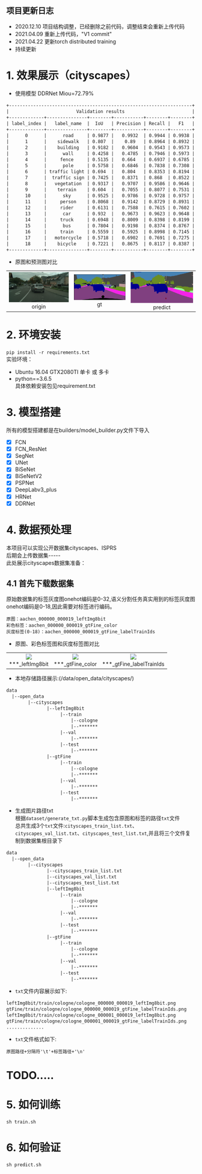 ## 项目更新日志

- 2020.12.10 项目结构调整，已经删除之前代码，调整结束会重新上传代码
- 2021.04.09 重新上传代码，"V1 commit"
- 2021.04.22 更新torch distributed training
- 持续更新

# 1. 效果展示（cityscapes）
- 使用模型 DDRNet Miou=72.79%
```
+--------------------------------------------------------------------+
|                         Validation results                         |
+-------------+---------------+--------+-----------+--------+--------+
| label_index |   label_name  |  IoU   | Precision | Recall |   F1   |
+-------------+---------------+--------+-----------+--------+--------+
|      0      |      road     | 0.9877 |   0.9932  | 0.9944 | 0.9938 |
|      1      |    sidewalk   | 0.807  |    0.89   | 0.8964 | 0.8932 |
|      2      |    building   | 0.9182 |   0.9604  | 0.9543 | 0.9573 |
|      3      |      wall     | 0.4258 |   0.4785  | 0.7946 | 0.5973 |
|      4      |     fence     | 0.5135 |   0.664   | 0.6937 | 0.6785 |
|      5      |      pole     | 0.5758 |   0.6846  | 0.7838 | 0.7308 |
|      6      | traffic light | 0.694  |   0.804   | 0.8353 | 0.8194 |
|      7      |  traffic sign | 0.7425 |   0.8371  | 0.868  | 0.8522 |
|      8      |   vegetation  | 0.9317 |   0.9707  | 0.9586 | 0.9646 |
|      9      |    terrain    | 0.604  |   0.7055  | 0.8077 | 0.7531 |
|      10     |      sky      | 0.9525 |   0.9786  | 0.9728 | 0.9757 |
|      11     |     person    | 0.8068 |   0.9142  | 0.8729 | 0.8931 |
|      12     |     rider     | 0.6131 |   0.7588  | 0.7615 | 0.7602 |
|      13     |      car      | 0.932  |   0.9673  | 0.9623 | 0.9648 |
|      14     |     truck     | 0.6948 |   0.8009  | 0.8398 | 0.8199 |
|      15     |      bus      | 0.7804 |   0.9198  | 0.8374 | 0.8767 |
|      16     |     train     | 0.5559 |   0.5925  | 0.8998 | 0.7145 |
|      17     |   motorcycle  | 0.5718 |   0.6902  | 0.7691 | 0.7275 |
|      18     |    bicycle    | 0.7221 |   0.8675  | 0.8117 | 0.8387 |
+-------------+---------------+--------+-----------+--------+--------+
```
- 原图和预测图对比

<table>
    <tr>
        <td ><center><img src="https://github.com/Deeachain/Segmentation-Pytorch/blob/master/example/lindau_000000_000019_leftImg8bit.png"><div align = "center">origin</div></td>
        <td ><center><img src="https://github.com/Deeachain/Segmentation-Pytorch/blob/master/example/lindau_000000_000019_leftImg8bit_gt.png"><div align = "center">gt</div></center></td>
        <td ><center><img src="https://github.com/Deeachain/Segmentation-Pytorch/blob/master/example/lindau_000000_000019_leftImg8bit_color.png"><div align = "center">predict</div></center></td>
    </tr>
</table>


# 2. 环境安装
```pip install -r requirements.txt```<br>
实验环境： 
- Ubuntu 16.04 GTX2080TI 单卡 或 多卡
- python==3.6.5<br>
具体依赖安装包见requirement.txt<br>
# 3. 模型搭建
所有的模型搭建都是在builders/model_builder.py文件下导入<br>
- [x] FCN
- [x] FCN_ResNet
- [x] SegNet
- [x] UNet
- [x] BiSeNet
- [x] BiSeNetV2
- [x] PSPNet
- [x] DeepLabv3_plus
- [x] HRNet
- [x] DDRNet

# 4. 数据预处理
本项目可以实现公开数据集cityscapes、ISPRS<br>
后期会上传数据集-----<br>
此处展示cityscapes数据集准备：
## 4.1 首先下载数据集
原始数据集的标签灰度图onehot编码是0-32,语义分割任务真实用到的标签灰度图onehot编码是0-18,因此需要对标签进行编码。
```
原图：aachen_000000_000019_leftImg8bit
彩色标签：aachen_000000_000019_gtFine_color
灰度标签(0-18)：aachen_000000_000019_gtFine_labelTrainIds
```
- 原图、彩色标签图和灰度标签图对比
<table>
    <tr>
        <td ><center><img src="https://github.com/Deeachain/Segmentation-Pytorch/blob/master/example/aachen_000000_000019_leftImg8bit.png"><div align = "center">***_leftImg8bit</div></td>
        <td ><center><img src="https://github.com/Deeachain/Segmentation-Pytorch/blob/master/example/aachen_000000_000019_gtFine_color.png"><div align = "center">***_gtFine_color</div></center></td>
        <td ><center><img src="https://github.com/Deeachain/Segmentation-Pytorch/blob/master/example/aachen_000000_000019_gtFine_labelTrainIds.png"><div align = "center">***_gtFine_labelTrainIds</div></center></td>
    </tr>
</table>

- 本地存储路径展示:(/data/open_data/cityscapes/)
```
data
  |--open_data
        |--cityscapes
               |--leftImg8bit
                    |--train
                        |--cologne
                        |--*******
                    |--val
                        |--*******
                    |--test
                        |--*******
               |--gtFine
                    |--train
                        |--cologne
                        |--*******
                    |--val
                        |--*******
                    |--test
                        |--*******
```

- 生成图片路径txt<br>
根据`dataset/generate_txt.py`脚本生成包含原图和标签的路径`txt`文件<br>
总共生成3个`txt`文件:`cityscapes_train_list.txt`、`cityscapes_val_list.txt`、`cityscapes_test_list.txt`,并且将三个文件复制到数据集根目录下<br>
```
data
  |--open_data
        |--cityscapes
               |--cityscapes_train_list.txt
               |--cityscapes_val_list.txt
               |--cityscapes_test_list.txt
               |--leftImg8bit
                    |--train
                        |--cologne
                        |--*******
                    |--val
                        |--*******
                    |--test
                        |--*******
               |--gtFine
                    |--train
                        |--cologne
                        |--*******
                    |--val
                        |--*******
                    |--test
                        |--*******
```

- `txt`文件内容展示如下:
```
leftImg8bit/train/cologne/cologne_000000_000019_leftImg8bit.png gtFine/train/cologne/cologne_000000_000019_gtFine_labelTrainIds.png
leftImg8bit/train/cologne/cologne_000001_000019_leftImg8bit.png gtFine/train/cologne/cologne_000001_000019_gtFine_labelTrainIds.png
..............
```

- `txt`文件格式如下:
```
原图路径+分隔符'\t'+标签路径+'\n'
```

# TODO.....
# 5. 如何训练
```
sh train.sh
```
# 6. 如何验证
```
sh predict.sh
```